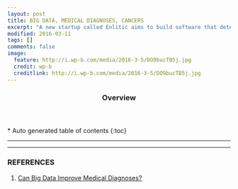 ```yaml
---
layout: post
title: BIG DATA, MEDICAL DIAGNOSES, CANCERS
excerpt: "A new startup called Enlitic aims to build software that detects cancer tumors in x-ray images."
modified: 2016-03-11
tags: []
comments: false
image:
  feature: http://i.wp-b.com/media/2016-3-5/DO9bucTB5j.jpg
  credit: wp-b
  creditlink: http://i.wp-b.com/media/2016-3-5/DO9bucTB5j.jpg
---
```


<section id="table-of-contents" class="toc">
  <header>
    <h3>Overview</h3>
  </header>
<div id="drawer" markdown="1">
*  Auto generated table of contents
{:toc}
</div>
</section><!-- /#table-of-contents -->

---


---

### REFERENCES

1. [Can Big Data Improve Medical Diagnoses?](http://blogs.wsj.com/digits/2014/08/22/can-big-data-improve-medical-diagnoses/?mod=e2tw)